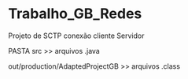 # Trabalho_GB_Redes
Projeto de SCTP conexão cliente Servidor


PASTA src >> arquivos .java



out/production/AdaptedProjectGB >> arquivos .class
